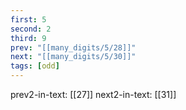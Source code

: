 ```yaml
---
first: 5
second: 2
third: 9
prev: "[[many_digits/5/28]]"
next: "[[many_digits/5/30]]"
tags: [odd]
---
```

prev2-in-text: [[27]]
next2-in-text: [[31]]
